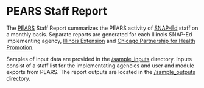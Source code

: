 # PEARS Staff Report

The [PEARS](https://www.k-state.edu/oeie/pears/) Staff Report summarizes the PEARS activity of [SNAP-Ed](https://www.fns.usda.gov/snap/snap-ed) staff on a monthly basis. Separate reports are generated for each Illinois SNAP-Ed implementing agency, [Illinois Extension](https://inep.extension.illinois.edu/) and [Chicago Partnership for Health Promotion](https://cphp.uic.edu/).

Samples of input data are provided in the [/sample_inputs](https://github.com/jstadni2/pears_staff_report/tree/main/sample_inputs) directory. Inputs consist of a staff list for the implementating agencies and user and module exports from PEARS. The report outputs are located in the [/sample_outputs](https://github.com/jstadni2/pears_staff_report/tree/main/sample_outputs) directory.
